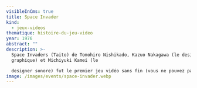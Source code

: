 ```yaml
---
visibleInCms: true
title: Space Invader
kind:
  - jeux-videos
thematique: histoire-du-jeu-video
year: 1976
abstract: ""
description: >-
  Space Invaders (Taito) de Tomohiro Nishikado, Kazuo Nakagawa (le designer
  graphique) et Michiyuki Kamei (le

  designer sonore) fut le premier jeu vidéo sans fin (vous ne pouvez pas gagner contre ce jeu), avec un «high score» de plus le joueur n’est plus le seul à agir car il est lui même attaqué par la machine (une grande première à cette époque). Ce jeu eut tellement de succès au japon, qu’il entraîna une pénurie de petite monnaie sur l'archipel (peut-être pour la légende!)
image: /images/events/space-invader.webp
---
```


